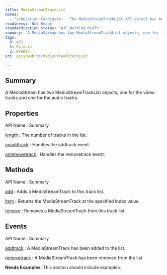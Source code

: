 ```yaml
---
title: MediaStreamTrackList
notes:
  - "\nDeletion Candidate:   The MediaStreamTrackList API object has been removed from the WebRTC Editor's Draft in Nov 13, 2012. Even if MediaStreamTrackList is still used in the WebRTC Working Draft, it is not defined in the Media Capture and Streams Working Drafts after Nov 15, 2012.\n\n"
readiness: 'Not Ready'
standardization_status: 'W3C Working Draft'
summary: 'A MediaStream has two MediaStreamTrackList objects, one for the video tracks and one for the audio tracks.'
tags:
  0: API
  1: Objects
  3: WebRTC
uri: apis/webrtc/MediaStreamTrackList

---
```

## <span>Summary</span>

A MediaStream has two MediaStreamTrackList objects, one for the video tracks and one for the audio tracks.

## <span>Properties</span>

API Name
:   Summary

[length](/apis/webrtc/MediaStreamTrackList/length)
:   The number of tracks in the list.

[onaddtrack](/apis/webrtc/MediaStreamTrackList/onaddtrack)
:   Handles the addtrack event.

[onremovetrack](/apis/webrtc/MediaStreamTrackList/onremovetrack)
:   Handles the removetrack event.

## <span>Methods</span>

API Name
:   Summary

[add](/apis/webrtc/MediaStreamTrackList/add)
:   Adds a MediaStreamTrack to this track list.

[item](/apis/webrtc/MediaStreamTrackList/item)
:   Returns the MediaStreamTrack at the specified index value.

[remove](/apis/webrtc/MediaStreamTrackList/remove)
:   Removes a MediaStreamTrack from this track list.

## <span>Events</span>

API Name
:   Summary

[addtrack](/apis/webrtc/MediaStreamTrackList/addtrack)
:   A MediaStreamTrack has been added to the list.

[removetrack](/apis/webrtc/MediaStreamTrackList/removetrack)
:   A MediaStreamTrack has been removed from the list.

**Needs Examples**: This section should include examples.

